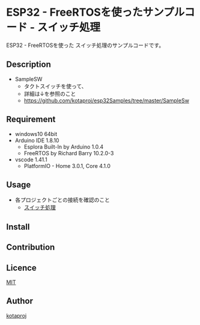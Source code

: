 ESP32 - FreeRTOSを使ったサンプルコード - スイッチ処理
====

 ESP32 - FreeRTOSを使った
 スイッチ処理のサンプルコードです。
 
## Description




- SampleSW
  - タクトスイッチを使って、
  - 詳細は↓を参照のこと
  - https://github.com/kotaproj/esp32Samples/tree/master/SampleSw

## Requirement

* windows10 64bit
* Arduino IDE 1.8.10
  * Esplora Built-In by Arduino 1.0.4
  * FreeRTOS by Richard Barry 10.2.0-3
* vscode 1.41.1
  * PlatformIO - Home 3.0.1, Core 4.1.0

## Usage

* 各プロジェクトごとの接続を確認のこと
  * [スイッチ処理](https://github.com/kotaproj/esp32Samples/tree/master/SampleSw)

## Install

## Contribution

## Licence

[MIT](https://github.com/tcnksm/tool/blob/master/LICENCE)

## Author

[kotaproj](https://github.com/kotaproj)

